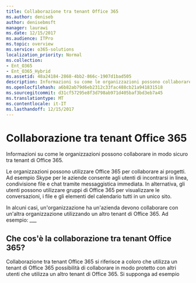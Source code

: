 ```yaml
---
title: Collaborazione tra tenant Office 365
ms.author: deniseb
author: denisebmsft
manager: laurawi
ms.date: 12/15/2017
ms.audience: ITPro
ms.topic: overview
ms.service: o365-solutions
localization_priority: Normal
ms.collection:
- Ent_O365
- Ent_O365_Hybrid
ms.assetid: 48a24184-2868-4bb2-866c-1907d1bad505
description: Informazioni su come le organizzazioni possono collaborare in modo sicuro tra tenant di Office 365.
ms.openlocfilehash: a6b82ab79d6eb2312c33fac488cb21a941831518
ms.sourcegitcommit: d31cf57295e8f3d798ab971d405baf3bd3eb7a45
ms.translationtype: MT
ms.contentlocale: it-IT
ms.lasthandoff: 12/15/2017
---
```

# <a name="office-365-cross-tenant-collaboration"></a>Collaborazione tra tenant Office 365

Informazioni su come le organizzazioni possono collaborare in modo sicuro tra tenant di Office 365.
  
Le organizzazioni possono utilizzare Office 365 per collaborare ai progetti. Ad esempio Skype per le aziende consente agli utenti di incontrarsi in linea, condivisione file e chat tramite messaggistica immediata. In alternativa, gli utenti possono utilizzare gruppi di Office 365 per visualizzare le conversazioni, i file e gli elementi del calendario tutti in un unico sito.
  
In alcuni casi, un'organizzazione ha un'azienda devono collaborare con un'altra organizzazione utilizzando un altro tenant di Office 365. Ad esempio: ___
  
## <a name="what-is-office-365-cross-tenant-collaboration"></a>Che cos'è la collaborazione tra tenant Office 365?
<a name="whatisctc"> </a>

Collaborazione tra tenant Office 365 si riferisce a coloro che utilizza un tenant di Office 365 possibilità di collaborare in modo protetto con altri utenti che utilizza un altro tenant di Office 365. Si supponga ad esempio 
  

